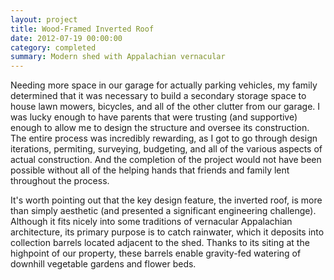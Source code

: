 ```yaml
---
layout: project
title: Wood-Framed Inverted Roof
date: 2012-07-19 00:00:00
category: completed
summary: Modern shed with Appalachian vernacular
---
```


<div class="section">
    <div class="text container">
        <p>Needing more space in our garage for actually parking vehicles, my family determined that it was necessary to build a secondary storage space to house lawn mowers, bicycles, and all of the other clutter from our garage. I was lucky enough to have parents that were trusting (and supportive) enough to allow me to design the structure and oversee its construction. The entire process was incredibly rewarding, as I got to go through design iterations, permiting, surveying, budgeting, and all of the various aspects of actual construction. And the completion of the project would not have been possible without all of the helping hands that friends and family lent throughout the process.</p>
    </div>
</div>
        
<div class="pic section" style="background-image:url('/assets/shed/01.jpg')">
</div>

<div class="section">
    <div class="text container">
        <p>It's worth pointing out that the key design feature, the inverted roof, is more than simply aesthetic (and presented a significant engineering challenge). Although it fits nicely into some traditions of vernacular Appalachian architecture, its primary purpose is to catch rainwater, which it deposits into collection barrels located adjacent to the shed. Thanks to its siting at the highpoint of our property, these barrels enable gravity-fed watering of downhill vegetable gardens and flower beds.</p>
    </div>
</div>